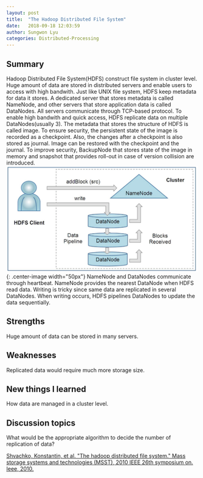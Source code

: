 ```yaml
---
layout: post
title:  "The Hadoop Distributed File System"
date:   2018-09-18 12:03:59
author: Sungwon Lyu
categories: Distributed-Processing
---
```


## Summary
Hadoop Distributed File System(HDFS) construct file system in cluster level. Huge amount of data are stored in distributed servers and enable users to access with high bandwith. Just like UNIX file system, HDFS keep metadata for data it stores. A dedicated server that stores metadata is called NameNode, and other servers that store application data is called DataNodes. All servers communicate through TCP-based protocol. To enable high bandwith and quick access, HDFS replicate data on multiple DataNodes(usually 3). 
The metadata that stores the structure of HDFS is called image. To ensure security, the persistent state of the image is recorded as a checkpoint. Also, the changes after a checkpoint is also stored as journal. Image can be restored with the checkpoint and the journal. To improve security, BackupNode that stores state of the image in memory and snapshot that provides roll-out in case of version collision are introduced. 
![image](/assets/images/hdfs.png){: .center-image width="50px"}
NameNode and DataNodes communicate through heartbeat. NameNode provides the nearest DataNode when HDFS read data. Writing is tricky since same data are replicated in several DataNodes. When writing occurs, HDFS pipelines DataNodes to update the data sequentially. 

## Strengths
Huge amount of data can be stored in many servers. 

## Weaknesses
Replicated data would require much more storage size. 

## New things I learned
How data are managed in a cluster level. 

## Discussion topics
What would be the appropriate algorithm to decide the number of replication of data?

[Shvachko, Konstantin, et al. "The hadoop distributed file system." Mass storage systems and technologies (MSST), 2010 IEEE 26th symposium on. Ieee, 2010.](https://ieeexplore.ieee.org/abstract/document/5496972/)